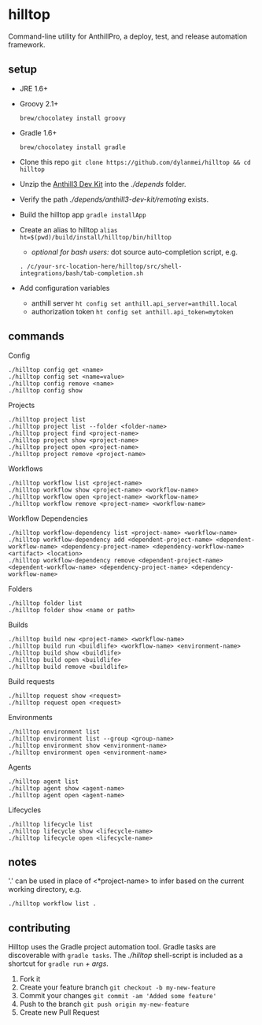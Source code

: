 # hilltop

Command-line utility for AnthillPro, a deploy, test, and release automation framework.

## setup

* JRE 1.6+
* Groovy 2.1+

    `brew/chocolatey install groovy`

* Gradle 1.6+

    `brew/chocolatey install gradle`
* Clone this repo `git clone https://github.com/dylanmei/hilltop && cd hilltop`
* Unzip the [Anthill3 Dev Kit](http://docs.urbancode.com/anthill3-help-3.8/html/DevKit.html) into the *./depends* folder.
 * Verify the path *./depends/anthill3-dev-kit/remoting* exists.
* Build the hilltop app `gradle installApp`
* Create an alias to hilltop `alias ht=$(pwd)/build/install/hilltop/bin/hilltop`
    * *optional for bash users:* dot source auto-completion script, e.g.
    
     `. /c/your-src-location-here/hilltop/src/shell-integrations/bash/tab-completion.sh`
* Add configuration variables
    * anthill server `ht config set anthill.api_server=anthill.local`
    * authorization token `ht config set anthill.api_token=mytoken`

## commands

Config

    ./hilltop config get <name>
    ./hilltop config set <name=value>
    ./hilltop config remove <name>
    ./hilltop config show

Projects

    ./hilltop project list
    ./hilltop project list --folder <folder-name>
    ./hilltop project find <project-name>
    ./hilltop project show <project-name>
    ./hilltop project open <project-name>
    ./hilltop project remove <project-name>

Workflows

    ./hilltop workflow list <project-name>
    ./hilltop workflow show <project-name> <workflow-name>
    ./hilltop workflow open <project-name> <workflow-name>
    ./hilltop workflow remove <project-name> <workflow-name>

Workflow Dependencies

    ./hilltop workflow-dependency list <project-name> <workflow-name>
    ./hilltop workflow-dependency add <dependent-project-name> <dependent-workflow-name> <dependency-project-name> <dependency-workflow-name> <artifact> <location>
    ./hilltop workflow-dependency remove <dependent-project-name> <dependent-workflow-name> <dependency-project-name> <dependency-workflow-name>

Folders

    ./hilltop folder list
    ./hilltop folder show <name or path>

Builds

    ./hilltop build new <project-name> <workflow-name>
    ./hilltop build run <buildlife> <workflow-name> <environment-name>
    ./hilltop build show <buildlife>
    ./hilltop build open <buildlife>
    ./hilltop build remove <buildlife>

Build requests

    ./hilltop request show <request>
    ./hilltop request open <request>

Environments

    ./hilltop environment list
    ./hilltop environment list --group <group-name>
    ./hilltop environment show <environment-name>
    ./hilltop environment open <environment-name>

Agents

    ./hilltop agent list
    ./hilltop agent show <agent-name>
    ./hilltop agent open <agent-name>

Lifecycles

    ./hilltop lifecycle list
    ./hilltop lifecycle show <lifecycle-name>
    ./hilltop lifecycle open <lifecycle-name>

## notes

'.' can be used in place of &lt;*project-name&gt; to infer based on the current working directory, e.g.

    ./hilltop workflow list .

## contributing

Hilltop uses the Gradle project automation tool. Gradle tasks are discoverable with `gradle tasks`. The *./hilltop* shell-script is included as a shortcut for `gradle run` *+ args*.

1. Fork it
2. Create your feature branch `git checkout -b my-new-feature`
3. Commit your changes `git commit -am 'Added some feature'`
4. Push to the branch `git push origin my-new-feature`
5. Create new Pull Request

